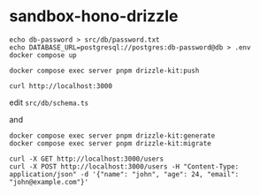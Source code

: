 # sandbox-hono-drizzle

```
echo db-password > src/db/password.txt
echo DATABASE_URL=postgresql://postgres:db-password@db > .env
docker compose up
```

```
docker compose exec server pnpm drizzle-kit:push
```

```
curl http://localhost:3000
```

edit `src/db/schema.ts`

and

```
docker compose exec server pnpm drizzle-kit:generate
docker compose exec server pnpm drizzle-kit:migrate
```

```
curl -X GET http://localhost:3000/users
curl -X POST http://localhost:3000/users -H "Content-Type: application/json" -d '{"name": "john", "age": 24, "email": "john@example.com"}'
```

